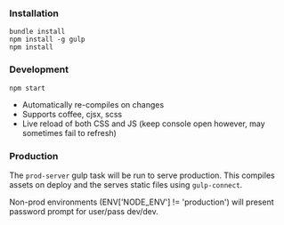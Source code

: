 
### Installation

```
bundle install
npm install -g gulp
npm install
```

### Development

```
npm start
```

- Automatically re-compiles on changes
- Supports coffee, cjsx, scss
- Live reload of both CSS and JS (keep console open however, may sometimes fail to refresh)

### Production

The `prod-server` gulp task will be run to serve production. This compiles assets on deploy and the serves static files using `gulp-connect`.

Non-prod environments (ENV['NODE_ENV'] != 'production') will present password prompt for user/pass dev/dev.
